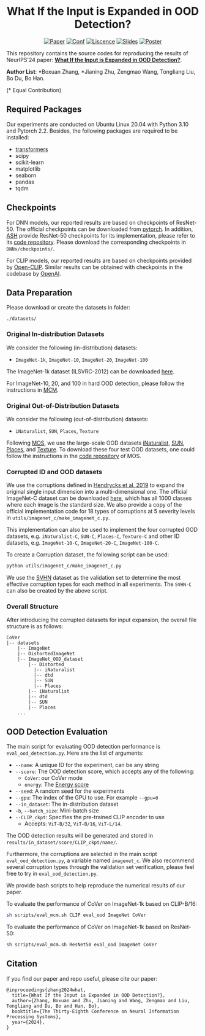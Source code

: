 <h1 align='center'>
What If the Input is Expanded in OOD Detection?
</h1>

<p align='center'>
<a href="https://arxiv.org/abs/2410.18472"><img src="https://img.shields.io/badge/arXiv-2410.18472-b31b1b.svg" alt="Paper"></a> <a href="https://neurips.cc/"><img src="https://img.shields.io/badge/Pub-NeurIPS'24-blue" alt="Conf"></a> <a href="https://opensource.org/licenses/MIT"><img src="https://img.shields.io/badge/License-MIT-yellow.svg" alt="Liscence"></a> <a href=""><img src="https://img.shields.io/badge/Project%20-D76364" alt="Slides"></a> <a href=""><img src="https://img.shields.io/badge/Poster%20-Ffa500" alt="Poster"></a>

</p>

This repository contains the source codes for reproducing the results of NeurIPS'24 paper: [**What If the Input is Expanded in OOD Detection?**]().

**Author List**: *Boxuan Zhang, *Jianing Zhu, Zengmao Wang, Tongliang Liu, Bo Du, Bo Han.

(* Equal Contribution)

## Required Packages

Our experiments are conducted on Ubuntu Linux 20.04 with Python 3.10 and Pytorch 2.2. Besides, the following packages are required to be installed:

- [transformers](https://huggingface.co/docs/transformers/installation)
- scipy
- scikit-learn
- matplotlib
- seaborn
- pandas
- tqdm

## Checkpoints

For DNN models, our reported results are based on checkpoints of ResNet-50. The official checkpoints can be downloaded from [pytorch](https://download.pytorch.org/models/resnet50-19c8e357.pth). In addition, [ASH](https://arxiv.org/abs/2209.09858) provide ResNet-50 checkpoints for its implementation, please refer to its [code repository](https://andrijazz.github.io/ash/). Please download the corresponding checkpoints in `DNNs/checkpoints/`.

For CLIP models, our reported results are based on checkpoints provided by [Open-CLIP](https://github.com/mlfoundations/open_clip). Similar results can be obtained with checkpoints in the codebase by [OpenAI](https://github.com/openai/CLIP). 



## Data Preparation

Please download or create the datasets in folder:
```
./datasets/
```

### Original In-distribution Datasets

We consider the following (in-distribution) datasets:

- `ImageNet-1k`, `ImageNet-10`, `ImageNet-20`, `ImageNet-100`

The ImageNet-1k dataset (ILSVRC-2012) can be downloaded [here](https://image-net.org/challenges/LSVRC/2012/index.php#). 

For ImageNet-10, 20, and 100 in hard OOD detection, please follow the instructions in [MCM](https://github.com/deeplearning-wisc/MCM).

### Original Out-of-Distribution Datasets

We consider the following (out-of-distribution) datasets:

- `iNaturalist`, `SUN`, `Places`, `Texture`

Following [MOS](https://arxiv.org/pdf/2105.01879), we use the large-scale OOD datasets [iNaturalist](https://arxiv.org/abs/1707.06642), [SUN](https://vision.princeton.edu/projects/2010/SUN/), [Places](https://arxiv.org/abs/1610.02055), and [Texture](https://arxiv.org/abs/1311.3618).
To download these four test OOD datasets, one could follow the instructions in the [code repository](https://arxiv.org/pdf/2105.01879) of MOS.

### Corrupted ID and OOD datasets
We use the corruptions defined in [Hendrycks et al. 2019](https://arxiv.org/pdf/1903.12261) to expand the original single input dimension into a multi-dimensional one.
The official ImageNet-C dataset can be downloaded [here](https://zenodo.org/records/2235448), which has all 1000 classes where each image is the standard size.
We also provide a copy of the official implementation code for 18 types of corruptions at 5 severity levels in `utils/imagenet_c/make_imagenet_c.py`. 

This implementation can also be used to implement the four corrupted OOD datasets, e.g. `iNaturalist-C`, `SUN-C`, `Places-C`, `Texture-C` and other ID datasets, e.g. `ImageNet-10-C`, `ImageNet-20-C`, `ImageNet-100-C`.

To create a Corruption dataset, the following script can be used:

```bash
python utils/imagenet_c/make_imagenet_c.py
```

We use the [SVHN](http://ufldl.stanford.edu/housenumbers/) dataset as the validation set to determine the most effective corruption types for each method in all experiments. The `SVHN-C` can also be created by the above script.

### Overall Structure
After introducing the corrupted datasets for input expansion, the overall file structure is as follows:
```
CoVer
|-- datasets
    |-- ImageNet
    |-- DistortedImageNet
    |-- ImageNet_OOD_dataset
        |-- Distorted
          |-- iNaturalist
          |-- dtd
          |-- SUN
          |-- Places 
        |-- iNaturalist
        |-- dtd
        |-- SUN
        |-- Places
    ...
```

## OOD Detection Evaluation

The main script for evaluating OOD detection performance is `eval_ood_detection.py`. Here are the list of arguments:

- `--name`: A unique ID for the experiment, can be any string
- `--score`: The OOD detection score, which accepts any of the following:
  - `CoVer`: our CoVer mode
  - `energy`: The [Energy score](https://proceedings.neurips.cc/paper/2020/hash/f5496252609c43eb8a3d147ab9b9c006-Abstract.html)
- `--seed`: A random seed for the experiments
- `--gpu`: The index of the GPU to use. For example `--gpu=0`
- `--in_dataset`: The in-distribution dataset
- `-b`, `--batch_size`: Mini-batch size
- `--CLIP_ckpt`: Specifies the pre-trained CLIP encoder to use
  - Accepts: `ViT-B/32`, `ViT-B/16`, `ViT-L/14`.

The OOD detection results will be generated and stored in  `results/in_dataset/score/CLIP_ckpt/name/`. 

Furthermore, the corruptions are selected in the main script `eval_ood_detection.py`, a variable named `imagenet_c`. We also recommend several corruption types through the validation set verification, please feel free to try in `eval_ood_detection.py`.

We provide bash scripts to help reproduce the numerical results of our paper.  

To evaluate the performance of CoVer on ImageNet-1k based on CLIP-B/16:
```sh
sh scripts/eval_mcm.sh CLIP eval_ood ImageNet CoVer
```
To evaluate the performance of CoVer on ImageNet-1k based on ResNet-50:
```sh
sh scripts/eval_mcm.sh ResNet50 eval_ood ImageNet CoVer
```

## Citation
If you find our paper and repo useful, please cite our paper:
```
@inproceedings{zhang2024what,
  title={What If the Input is Expanded in OOD Detection?},
  author={Zhang, Boxuan and Zhu, Jianing and Wang, Zengmao and Liu, Tongliang and Du, Bo and Han, Bo},
  booktitle={The Thirty-Eighth Conference on Neural Information Processing Systems},
  year={2024},
} 
```
